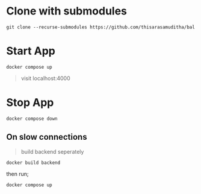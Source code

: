 # Clone with submodules

```
git clone --recurse-submodules https://github.com/thisarasamuditha/bal
```

# Start App

```
docker compose up
```

> visit localhost:4000

# Stop App

```
docker compose down
```

## On slow connections

> build backend seperately

```
docker build backend
```

then run;

```
docker compose up
```
